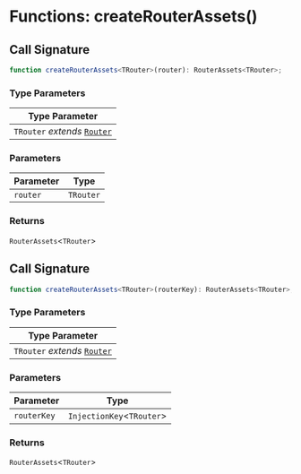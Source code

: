 # Functions: createRouterAssets()

## Call Signature

```ts
function createRouterAssets<TRouter>(router): RouterAssets<TRouter>;
```

### Type Parameters

| Type Parameter |
| ------ |
| `TRouter` *extends* [`Router`](../types/Router.md) |

### Parameters

| Parameter | Type |
| ------ | ------ |
| `router` | `TRouter` |

### Returns

`RouterAssets`\<`TRouter`\>

## Call Signature

```ts
function createRouterAssets<TRouter>(routerKey): RouterAssets<TRouter>;
```

### Type Parameters

| Type Parameter |
| ------ |
| `TRouter` *extends* [`Router`](../types/Router.md) |

### Parameters

| Parameter | Type |
| ------ | ------ |
| `routerKey` | `InjectionKey`\<`TRouter`\> |

### Returns

`RouterAssets`\<`TRouter`\>
